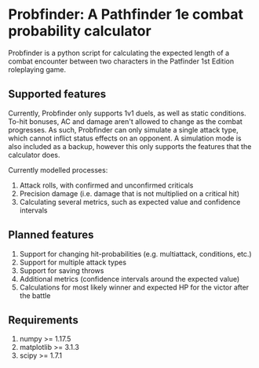 # Probfinder: A Pathfinder 1e combat probability calculator
Probfinder is a python script for calculating the expected length of a combat encounter between two characters in the Patfinder 1st Edition roleplaying game. 

## Supported features
Currently, Probfinder only supports 1v1 duels, as well as static conditions.
To-hit bonuses, AC and damage aren't allowed to change as the combat progresses.
As such, Probfinder can only simulate a single attack type, which cannot inflict status effects on an opponent.
A simulation mode is also included as a backup, however this only supports the features that the calculator does. 

Currently modelled processes:
1. Attack rolls, with confirmed and unconfirmed criticals
2. Precision damage (i.e. damage that is not multiplied on a critical hit)
3. Calculating several metrics, such as expected value and confidence intervals

## Planned features
1. Support for changing hit-probabilities (e.g. multiattack, conditions, etc.)
2. Support for multiple attack types
3. Support for saving throws
4. Additional metrics (confidence intervals around the expected value)
4. Calculations for most likely winner and expected HP for the victor after the battle

## Requirements
1. numpy >= 1.17.5
2. matplotlib >= 3.1.3
3. scipy >= 1.7.1